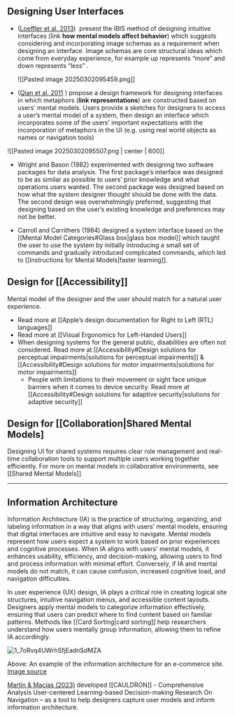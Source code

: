 ## Designing User Interfaces

- ([Loeffler et al. 2013](https://joernhurtienne.com/Publications_files/BHCI_IBIS_final.pdf))  present the IBIS method of designing intuitive interfaces (link **how mental models affect behavior**) which suggests considering and incorporating image schemas as a requirement when designing an interface. Image schemas are core structural ideas which come from everyday experience, for example up represents “more” and down represents “less” . 

  ![[Pasted image 20250302095459.png]]

- ([Qian et al. 2011](https://dl.acm.org/doi/pdf/10.1145/2087756.2087780?casa_token=wOwcaeicenAAAAAA:gThogt4s8sDP2anRtF17_hGTfJ4Aum2j2K0uc4j6A7Rg5kpRJsHT_tJILFzPTX6NUvwBqsnCe5-w) ) propose a design framework for designing interfaces in which metaphors (**link representations**) are constructed based on users’ mental models. Users provide a sketches for designers to access a user’s mental model of a system, then design an interface which incorporates some of the users’ important expectations with the incorporation of metaphors in the UI (e.g. using real world objects as names or navigation tools)

![[Pasted image 20250302095507.png | center | 600]]
  
- Wright and Bason (1982) experimented with designing two software packages for data analysis. The first package’s interface was designed to be as similar as possible to users’ prior knowledge and what operations users wanted. The second package was designed based on how what the system designer thought should be done with the data. The second design was overwhelmingly preferred, suggesting that designing based on the user’s existing knowledge and preferences may not be better.

- Carroll and Carrithers (1984) designed a system interface based on the [[Mental Model Categories#Glass box|glass box model]] which taught the user to use the system by initially introducing a small set of commands and gradually introduced complicated commands, which led to [[Instructions for Mental Models|faster learning]].

## Design for [[Accessibility]]

Mental model of the designer and the user should match for a natural user experience. 

- Read more at [[Apple’s design documentation for Right to Left (RTL) languages]]
- Read more at [[Visual Ergonomics for Left-Handed Users]]
- When designing systems for the general public, disabilities are often not considered. Read more at [[Accessibility#Design solutions for perceptual impairments|solutions for perceptual impairments]] & [[Accessibility#Design solutions for motor impairments|solutions for motor impairments]]
  -  People with limitations to their movement or sight face unique barriers when it comes to device security. Read more at [[Accessibility#Design solutions for adaptive security|solutions for adaptive security]]

## Design for [[Collaboration|Shared Mental Models]

Designing UI for shared systems requires clear role management and real-time collaboration tools to support multiple users working together efficiently. For more on mental models in collaborative environments, see [[Shared Mental Models]]

---

## Information Architecture

Information Architecture (IA) is the practice of structuring, organizing, and labeling information in a way that aligns with users’ mental models, ensuring that digital interfaces are intuitive and easy to navigate. Mental models represent how users expect a system to work based on prior experiences and cognitive processes. When IA aligns with users' mental models, it enhances usability, efficiency, and decision-making, allowing users to find and process information with minimal effort. Conversely, if IA and mental models do not match, it can cause confusion, increased cognitive load, and navigation difficulties.

In user experience (UX) design, IA plays a critical role in creating logical site structures, intuitive navigation menus, and accessible content layouts. Designers apply mental models to categorize information effectively, ensuring that users can predict where to find content based on familiar patterns. Methods like [[Card Sorting|card sorting]] help researchers understand how users mentally group information, allowing them to refine IA accordingly.

![1_7oRvq4UWrhSfjEadnSdMZA](https://github.com/user-attachments/assets/83fce1ca-9286-470d-bf43-32c85c0f7de9)

Above: An example of the information architecture for an e-commerce site. [Image source](https://medium.muz.li/what-is-information-architecture-ux-tips-and-examples-49523d0c2ab5)

[Martín & Macías (2023)](https://doi.org/10.1080/10447318.2022.2041885) developed [[CAULDRON]] - Comprehensive Analysis User-centered Learning-based Decision-making Research On Navigation – as a tool to help designers capture user models and inform information architecture. 

